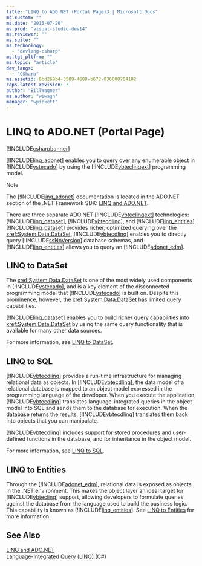 ```yaml
---
title: "LINQ to ADO.NET (Portal Page)3 | Microsoft Docs"
ms.custom: ""
ms.date: "2015-07-20"
ms.prod: "visual-studio-dev14"
ms.reviewer: ""
ms.suite: ""
ms.technology: 
  - "devlang-csharp"
ms.tgt_pltfrm: ""
ms.topic: "article"
dev_langs: 
  - "CSharp"
ms.assetid: 6bd269b4-3509-4688-b672-836008704182
caps.latest.revision: 3
author: "BillWagner"
ms.author: "wiwagn"
manager: "wpickett"
---
```

# LINQ to ADO.NET (Portal Page)
[!INCLUDE[csharpbanner](../../../../csharp/includes/csharpbanner.md)]

[!INCLUDE[linq_adonet](../../../../csharp/programming-guide/concepts/linq/includes/linq-adonet-md.md)] enables you to query over any enumerable object in [!INCLUDE[vstecado](../../../../csharp/programming-guide/concepts/linq/includes/vstecado-md.md)] by using the [!INCLUDE[vbteclinqext](../../../../csharp/getting-started/includes/vbteclinqext-md.md)] programming model.  
  
> [!NOTE]
>  The [!INCLUDE[linq_adonet](../../../../csharp/programming-guide/concepts/linq/includes/linq-adonet-md.md)] documentation is located in the ADO.NET section of the .NET Framework SDK: [LINQ and ADO.NET](../Topic/LINQ%20and%20ADO.NET.md).  
  
 There are three separate ADO.NET [!INCLUDE[vbteclinqext](../../../../csharp/getting-started/includes/vbteclinqext-md.md)] technologies: [!INCLUDE[linq_dataset](../../../../csharp/programming-guide/concepts/linq/includes/linq-dataset-md.md)], [!INCLUDE[vbtecdlinq](../../../../csharp/includes/vbtecdlinq-md.md)], and [!INCLUDE[linq_entities](../../../../csharp/programming-guide/concepts/linq/includes/linq-entities-md.md)]. [!INCLUDE[linq_dataset](../../../../csharp/programming-guide/concepts/linq/includes/linq-dataset-md.md)] provides richer, optimized querying over the <xref:System.Data.DataSet>, [!INCLUDE[vbtecdlinq](../../../../csharp/includes/vbtecdlinq-md.md)] enables you to directly query [!INCLUDE[ssNoVersion](../../../../csharp/programming-guide/concepts/linq/includes/ssnoversion-md.md)] database schemas, and [!INCLUDE[linq_entities](../../../../csharp/programming-guide/concepts/linq/includes/linq-entities-md.md)] allows you to query an [!INCLUDE[adonet_edm](../../../../csharp/programming-guide/concepts/linq/includes/adonet-edm-md.md)].  
  
## LINQ to DataSet  
 The <xref:System.Data.DataSet> is one of the most widely used components in [!INCLUDE[vstecado](../../../../csharp/programming-guide/concepts/linq/includes/vstecado-md.md)], and is a key element of the disconnected programming model that [!INCLUDE[vstecado](../../../../csharp/programming-guide/concepts/linq/includes/vstecado-md.md)] is built on. Despite this prominence, however, the <xref:System.Data.DataSet> has limited query capabilities.  
  
 [!INCLUDE[linq_dataset](../../../../csharp/programming-guide/concepts/linq/includes/linq-dataset-md.md)] enables you to build richer query capabilities into <xref:System.Data.DataSet> by using the same query functionality that is available for many other data sources.  
  
 For more information, see [LINQ to DataSet](../Topic/LINQ%20to%20DataSet.md).  
  
## LINQ to SQL  
 [!INCLUDE[vbtecdlinq](../../../../csharp/includes/vbtecdlinq-md.md)] provides a run-time infrastructure for managing relational data as objects. In [!INCLUDE[vbtecdlinq](../../../../csharp/includes/vbtecdlinq-md.md)], the data model of a relational database is mapped to an object model expressed in the programming language of the developer. When you execute the application, [!INCLUDE[vbtecdlinq](../../../../csharp/includes/vbtecdlinq-md.md)] translates language-integrated queries in the object model into SQL and sends them to the database for execution. When the database returns the results, [!INCLUDE[vbtecdlinq](../../../../csharp/includes/vbtecdlinq-md.md)] translates them back into objects that you can manipulate.  
  
 [!INCLUDE[vbtecdlinq](../../../../csharp/includes/vbtecdlinq-md.md)] includes support for stored procedures and user-defined functions in the database, and for inheritance in the object model.  
  
 For more information, see [LINQ to SQL](../Topic/LINQ%20to%20SQL.md).  
  
## LINQ to Entities  
 Through the [!INCLUDE[adonet_edm](../../../../csharp/programming-guide/concepts/linq/includes/adonet-edm-md.md)], relational data is exposed as objects in the .NET environment. This makes the object layer an ideal target for [!INCLUDE[vbteclinq](../../../../csharp/includes/vbteclinq-md.md)] support, allowing developers to formulate queries against the database from the language used to build the business logic. This capability is known as [!INCLUDE[linq_entities](../../../../csharp/programming-guide/concepts/linq/includes/linq-entities-md.md)]. See [LINQ to Entities](../Topic/LINQ%20to%20Entities.md) for more information.  
  
## See Also  
 [LINQ and ADO.NET](../Topic/LINQ%20and%20ADO.NET.md)   
 [Language-Integrated Query (LINQ) (C#)](../../../../csharp/programming-guide/concepts/linq/index.md)